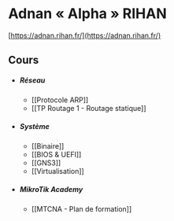 # Adnan « Alpha » RIHAN
[https://adnan.rihan.fr/](https://adnan.rihan.fr/)

## Cours
- ##### Réseau
	- [[Protocole ARP]]
	- [[TP Routage 1 - Routage statique]]

- ##### Système
	- [[Binaire]]
	- [[BIOS & UEFI]]
	- [[GNS3]]
	- [[Virtualisation]]

- ##### MikroTik Academy
	- [[MTCNA - Plan de formation]]